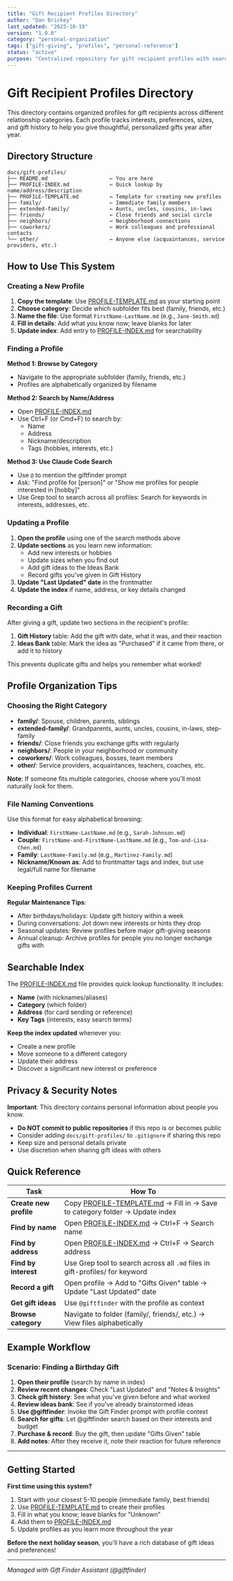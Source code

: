 ```yaml
---
title: "Gift Recipient Profiles Directory"
author: "Dan Brickey"
last_updated: "2025-10-19"
version: "1.0.0"
category: "personal-organization"
tags: ["gift-giving", "profiles", "personal-reference"]
status: "active"
purpose: "Centralized repository for gift recipient profiles with searchable index"
---
```


# Gift Recipient Profiles Directory

This directory contains organized profiles for gift recipients across different relationship categories. Each profile tracks interests, preferences, sizes, and gift history to help you give thoughtful, personalized gifts year after year.

## Directory Structure

```
docs/gift-profiles/
├── README.md                    ← You are here
├── PROFILE-INDEX.md             ← Quick lookup by name/address/description
├── PROFILE-TEMPLATE.md          ← Template for creating new profiles
├── family/                      ← Immediate family members
├── extended-family/             ← Aunts, uncles, cousins, in-laws
├── friends/                     ← Close friends and social circle
├── neighbors/                   ← Neighborhood connections
├── coworkers/                   ← Work colleagues and professional contacts
└── other/                       ← Anyone else (acquaintances, service providers, etc.)
```

## How to Use This System

### Creating a New Profile

1. **Copy the template**: Use [PROFILE-TEMPLATE.md](PROFILE-TEMPLATE.md) as your starting point
2. **Choose category**: Decide which subfolder fits best (family, friends, etc.)
3. **Name the file**: Use format `FirstName-LastName.md` (e.g., `Jane-Smith.md`)
4. **Fill in details**: Add what you know now; leave blanks for later
5. **Update index**: Add entry to [PROFILE-INDEX.md](PROFILE-INDEX.md) for searchability

### Finding a Profile

**Method 1: Browse by Category**
- Navigate to the appropriate subfolder (family, friends, etc.)
- Profiles are alphabetically organized by filename

**Method 2: Search by Name/Address**
- Open [PROFILE-INDEX.md](PROFILE-INDEX.md)
- Use Ctrl+F (or Cmd+F) to search by:
  - Name
  - Address
  - Nickname/description
  - Tags (hobbies, interests, etc.)

**Method 3: Use Claude Code Search**
- Use `@` to mention the giftfinder prompt
- Ask: "Find profile for [person]" or "Show me profiles for people interested in [hobby]"
- Use Grep tool to search across all profiles: Search for keywords in interests, addresses, etc.

### Updating a Profile

1. **Open the profile** using one of the search methods above
2. **Update sections** as you learn new information:
   - Add new interests or hobbies
   - Update sizes when you find out
   - Add gift ideas to the Ideas Bank
   - Record gifts you've given in Gift History
3. **Update "Last Updated" date** in the frontmatter
4. **Update the index** if name, address, or key details changed

### Recording a Gift

After giving a gift, update two sections in the recipient's profile:

1. **Gift History** table: Add the gift with date, what it was, and their reaction
2. **Ideas Bank** table: Mark the idea as "Purchased" if it came from there, or add it to history

This prevents duplicate gifts and helps you remember what worked!

## Profile Organization Tips

### Choosing the Right Category

- **family/**: Spouse, children, parents, siblings
- **extended-family/**: Grandparents, aunts, uncles, cousins, in-laws, step-family
- **friends/**: Close friends you exchange gifts with regularly
- **neighbors/**: People in your neighborhood or community
- **coworkers/**: Work colleagues, bosses, team members
- **other/**: Service providers, acquaintances, teachers, coaches, etc.

**Note**: If someone fits multiple categories, choose where you'll most naturally look for them.

### File Naming Conventions

Use this format for easy alphabetical browsing:
- **Individual**: `FirstName-LastName.md` (e.g., `Sarah-Johnson.md`)
- **Couple**: `FirstName-and-FirstName-LastName.md` (e.g., `Tom-and-Lisa-Chen.md`)
- **Family**: `LastName-Family.md` (e.g., `Martinez-Family.md`)
- **Nickname/Known as**: Add to frontmatter tags and index, but use legal/full name for filename

### Keeping Profiles Current

**Regular Maintenance Tips**:
- After birthdays/holidays: Update gift history within a week
- During conversations: Jot down new interests or hints they drop
- Seasonal updates: Review profiles before major gift-giving seasons
- Annual cleanup: Archive profiles for people you no longer exchange gifts with

## Searchable Index

The [PROFILE-INDEX.md](PROFILE-INDEX.md) file provides quick lookup functionality. It includes:
- **Name** (with nicknames/aliases)
- **Category** (which folder)
- **Address** (for card sending or reference)
- **Key Tags** (interests, easy search terms)

**Keep the index updated** whenever you:
- Create a new profile
- Move someone to a different category
- Update their address
- Discover a significant new interest or preference

## Privacy & Security Notes

**Important**: This directory contains personal information about people you know.

- **Do NOT commit to public repositories** if this repo is or becomes public
- Consider adding `docs/gift-profiles/` to `.gitignore` if sharing this repo
- Keep size and personal details private
- Use discretion when sharing gift ideas with others

## Quick Reference

| Task | How To |
|------|--------|
| **Create new profile** | Copy [PROFILE-TEMPLATE.md](PROFILE-TEMPLATE.md) → Fill in → Save to category folder → Update index |
| **Find by name** | Open [PROFILE-INDEX.md](PROFILE-INDEX.md) → Ctrl+F → Search name |
| **Find by address** | Open [PROFILE-INDEX.md](PROFILE-INDEX.md) → Ctrl+F → Search address |
| **Find by interest** | Use Grep tool to search across all `.md` files in gift-profiles/ for keyword |
| **Record a gift** | Open profile → Add to "Gifts Given" table → Update "Last Updated" date |
| **Get gift ideas** | Use `@giftfinder` with the profile as context |
| **Browse category** | Navigate to folder (family/, friends/, etc.) → View files alphabetically |

## Example Workflow

### Scenario: Finding a Birthday Gift

1. **Open their profile** (search by name in index)
2. **Review recent changes**: Check "Last Updated" and "Notes & Insights"
3. **Check gift history**: See what you've given before and what worked
4. **Review ideas bank**: See if you've already brainstormed ideas
5. **Use @giftfinder**: Invoke the Gift Finder prompt with profile context
6. **Search for gifts**: Let @giftfinder search based on their interests and budget
7. **Purchase & record**: Buy the gift, then update "Gifts Given" table
8. **Add notes**: After they receive it, note their reaction for future reference

---

## Getting Started

**First time using this system?**

1. Start with your closest 5-10 people (immediate family, best friends)
2. Use [PROFILE-TEMPLATE.md](PROFILE-TEMPLATE.md) to create their profiles
3. Fill in what you know; leave blanks for "Unknown"
4. Add them to [PROFILE-INDEX.md](PROFILE-INDEX.md)
5. Update profiles as you learn more throughout the year

**Before the next holiday season**, you'll have a rich database of gift ideas and preferences!

---

*Managed with Gift Finder Assistant (@giftfinder)*

